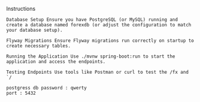 Instructions

    Database Setup Ensure you have PostgreSQL (or MySQL) running and create a database named forexdb (or adjust the configuration to match your database setup).

    Flyway Migrations Ensure Flyway migrations run correctly on startup to create necessary tables.

    Running the Application Use ./mvnw spring-boot:run to start the application and access the endpoints.

    Testing Endpoints Use tools like Postman or curl to test the /fx and `/

    postgress db password : qwerty
    port : 5432
